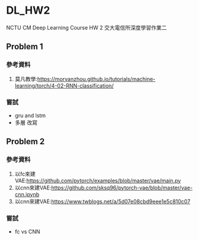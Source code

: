 # DL_HW2
NCTU CM Deep Learning Course HW 2
交大電信所深度學習作業二

## Problem 1
### 參考資料
1. 莫凡教學:https://morvanzhou.github.io/tutorials/machine-learning/torch/4-02-RNN-classification/

### 嘗試
* gru and lstm
* 多層 改寫

## Problem 2
### 參考資料
1. 以fc來建VAE:https://github.com/pytorch/examples/blob/master/vae/main.py
2. 以cnn來建VAE:https://github.com/sksq96/pytorch-vae/blob/master/vae-cnn.ipynb
3. 以cnn來建VAE:https://www.twblogs.net/a/5d07e08cbd9eee1e5c810c07

### 嘗試
* fc vs CNN
